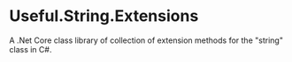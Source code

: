 # Useful.String.Extensions
A .Net Core class library of collection of extension methods for the "string" class in C#.
